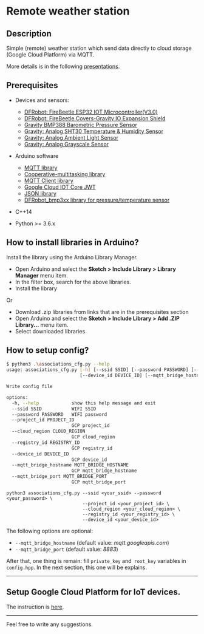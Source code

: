 # Remote weather station

## Description

Simple (remote) weather station which send data directly to cloud storage (Google Cloud Platform) via MQTT.

More details is in the following [presentations](/docs).

## Prerequisites

* Devices and sensors:
  - [DFRobot: FireBeetle ESP32 IOT Microcontroller(V3.0)](https://wiki.dfrobot.com/FireBeetle_ESP32_IOT_Microcontroller(V3.0)__Supports_Wi-Fi_&_Bluetooth__SKU__DFR0478)
  - [DFRobot: FireBeetle Covers-Gravity IO Expansion Shield](https://wiki.dfrobot.com/FireBeetle_Covers-Gravity_I_O_Expansion_Shield_SKU__DFR0483)
  - [Gravity BMP388 Barometric Pressure Sensor](https://wiki.dfrobot.com/Gravity_BMP280_Barometric_Pressure_Sensors_SKU_SEN0251)
  - [Gravity: Analog SHT30 Temperature & Humidity Sensor](https://wiki.dfrobot.com/Gravity:%20Analog%20SHT30%20Temp.%20&%20RH%20Sensor_SKU_DFR0588)
  - [Gravity: Analog Ambient Light Sensor](https://wiki.dfrobot.com/DFRobot_Ambient_Light_Sensor_SKU_DFR0026)
  - [Gravity: Analog Grayscale Sensor](https://wiki.dfrobot.com/Analog_Grayscale_Sensor_V2_SKU_DFR0022)

* Arduino software
  - [MQTT library](https://www.arduino.cc/reference/en/libraries/mqtt/)
  - [Cooperative-multitasking library](https://www.arduino.cc/reference/en/libraries/cooperative-multitasking/)
  - [MQTT Client library](https://www.arduino.cc/reference/en/libraries/mqtt-client/)
  - [Google Cloud IOT Core JWT](externals/Google_Cloud_IoT_Core_JWT.zip)
  - [JSON library](https://www.arduino.cc/reference/en/libraries/arduinojson/)
  - [DFRobot_bmp3xx library for pressure/temperature sensor](https://www.arduino.cc/reference/en/libraries/dfrobot_bmp3xx/)
* C++14
* Python >= 3.6.x

## How to install libraries in Arduino?

Install the library using the Arduino Library Manager.

* Open Arduino and select the **Sketch > Include Library > Library Manager**
menu item.
* In the filter box, search for the above libraries.
* Install the library

Or
* Download .zip libraries from links that are in the prerequisites section
* Open Arduino and select the **Sketch > Include Library > Add .ZIP Library...**
menu item.
* Select downloaded libraries

## How to setup config?
```bash
$ python3 .\associations_cfg.py --help
usage: associations_cfg.py [-h] [--ssid SSID] [--password PASSWORD] [--project_id PROJECT_ID] [--cloud_region CLOUD_REGION] [--registry_id REGISTRY_ID]
                           [--device_id DEVICE_ID] [--mqtt_bridge_hostname MQTT_BRIDGE_HOSTNAME] [--mqtt_bridge_port MQTT_BRIDGE_PORT]

Write config file

options:
  -h, --help            show this help message and exit
  --ssid SSID           WIFI SSID
  --password PASSWORD   WIFI password
  --project_id PROJECT_ID
                        GCP project_id
  --cloud_region CLOUD_REGION
                        GCP cloud_region
  --registry_id REGISTRY_ID
                        GCP registry_id
  --device_id DEVICE_ID
                        GCP device_id
  --mqtt_bridge_hostname MQTT_BRIDGE_HOSTNAME
                        GCP mqtt_bridge_hostname
  --mqtt_bridge_port MQTT_BRIDGE_PORT
                        GCP mqtt_bridge_port
```

```
python3 associations_cfg.py --ssid <your_ssid> --password <your_password> \
                            --project_id <your_project_id> \
                            --cloud_region <your_cloud_region> \
                            --registry_id <your_registry_id> \
                            --device_id <your_device_id>
```

The following options are optional:
  - `--mqtt_bridge_hostname` (default value: *mqtt.googleapis.com*)
  - `--mqtt_bridge_port` (default value: *8883*)


After that, one thing is remain: fill `private_key` and` root_key` variables in `config.hpp`.
In the next section, this one will be explains.

---

## Setup Google Cloud Platform for IoT devices.

The instruction is [here](https://github.com/GoogleCloudPlatform/google-cloud-iot-arduino).

---

Feel free to write any suggestions.
